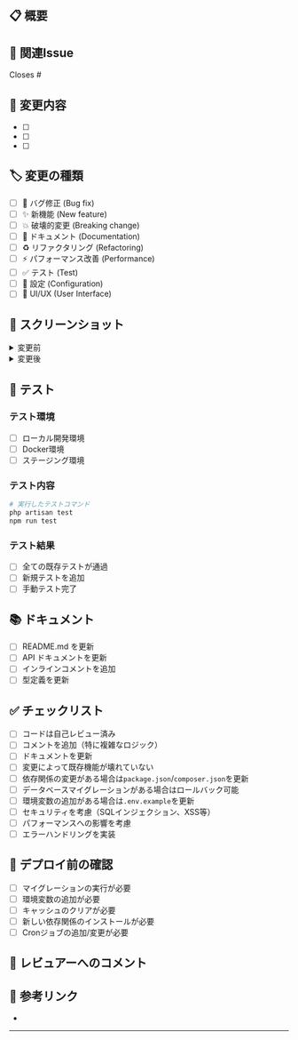 ## 📋 概要
<!-- このPRで何を実現するか簡潔に説明してください -->

## 🔗 関連Issue
<!-- Closes #(issue番号) の形式で記載 -->
Closes #

## 📝 変更内容
<!-- 主な変更点をリスト形式で記載 -->
- [ ] 
- [ ] 
- [ ] 

## 🏷️ 変更の種類
<!-- 該当するものにチェック -->
- [ ] 🐛 バグ修正 (Bug fix)
- [ ] ✨ 新機能 (New feature)
- [ ] 💥 破壊的変更 (Breaking change)
- [ ] 📝 ドキュメント (Documentation)
- [ ] ♻️ リファクタリング (Refactoring)
- [ ] ⚡ パフォーマンス改善 (Performance)
- [ ] ✅ テスト (Test)
- [ ] 🔧 設定 (Configuration)
- [ ] 🎨 UI/UX (User Interface)

## 📸 スクリーンショット
<!-- UI変更の場合は、変更前後のスクリーンショットを添付 -->
<details>
<summary>変更前</summary>

<!-- スクリーンショットをここに貼り付け -->

</details>

<details>
<summary>変更後</summary>

<!-- スクリーンショットをここに貼り付け -->

</details>

## 🧪 テスト

### テスト環境
- [ ] ローカル開発環境
- [ ] Docker環境
- [ ] ステージング環境

### テスト内容
```bash
# 実行したテストコマンド
php artisan test
npm run test
```

### テスト結果
- [ ] 全ての既存テストが通過
- [ ] 新規テストを追加
- [ ] 手動テスト完了

## 📚 ドキュメント
<!-- ドキュメントの更新が必要な場合はチェック -->
- [ ] README.md を更新
- [ ] API ドキュメントを更新
- [ ] インラインコメントを追加
- [ ] 型定義を更新

## ✅ チェックリスト
<!-- PRを作成する前に確認 -->
- [ ] コードは自己レビュー済み
- [ ] コメントを追加（特に複雑なロジック）
- [ ] ドキュメントを更新
- [ ] 変更によって既存機能が壊れていない
- [ ] 依存関係の変更がある場合は`package.json`/`composer.json`を更新
- [ ] データベースマイグレーションがある場合はロールバック可能
- [ ] 環境変数の追加がある場合は`.env.example`を更新
- [ ] セキュリティを考慮（SQLインジェクション、XSS等）
- [ ] パフォーマンスへの影響を考慮
- [ ] エラーハンドリングを実装

## 🚀 デプロイ前の確認
<!-- 本番デプロイ前に必要な作業 -->
- [ ] マイグレーションの実行が必要
- [ ] 環境変数の追加が必要
- [ ] キャッシュのクリアが必要
- [ ] 新しい依存関係のインストールが必要
- [ ] Cronジョブの追加/変更が必要

## 💬 レビュアーへのコメント
<!-- レビュアーに特に見てもらいたい点や懸念事項 -->

## 📎 参考リンク
<!-- 参考にした記事やドキュメントのリンク -->
- 

---
<!-- 
PRのタイトルは以下の形式で記載してください：
[Type] スコープ: 簡潔な説明
例: [feat] editor: 自動保存機能を追加
-->